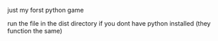 just my forst python game

run the file in the dist directory if you dont have python installed (they function the same)
